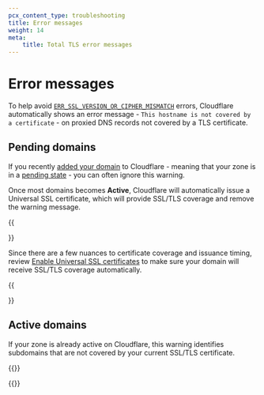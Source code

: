 ```yaml
---
pcx_content_type: troubleshooting
title: Error messages
weight: 14
meta:
    title: Total TLS error messages
---
```


# Error messages

To help avoid [`ERR_SSL_VERSION_OR_CIPHER_MISMATCH`](/ssl/troubleshooting/version-cipher-mismatch/) errors, Cloudflare automatically shows an error message - `This hostname is not covered by a certificate` - on proxied DNS records not covered by a TLS certificate.

## Pending domains

If you recently [added your domain](/fundamentals/get-started/setup/add-site/) to Cloudflare - meaning that your zone is in a [pending state](/dns/zone-setups/reference/domain-status/) - you can often ignore this warning.

Once most domains becomes **Active**, Cloudflare will automatically issue a Universal SSL certificate, which will provide SSL/TLS coverage and remove the warning message.

{{<Aside type="note">}}

Since there are a few nuances to certificate coverage and issuance timing, review [Enable Universal SSL certificates](/ssl/edge-certificates/universal-ssl/enable-universal-ssl/) to make sure your domain will receive SSL/TLS coverage automatically. 

{{</Aside>}}

## Active domains

If your zone is already active on Cloudflare, this warning identifies subdomains that are not covered by your current SSL/TLS certificate.

{{<render file="_ussl-limitations-table.md" values="test2">}}

{{<render file="_ussl-limitations-solutions.md">}}